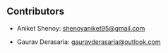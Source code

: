 ## Contributors

* Aniket Shenoy: shenoyaniket95@gmail.com

* Gaurav Derasaria: gauravderasaria@outlook.com
